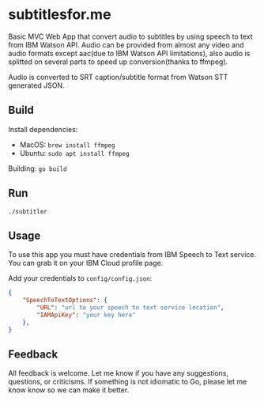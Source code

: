 # subtitlesfor.me 

Basic MVC Web App that convert audio to subtitles by using speech to text from IBM Watson API.
Audio can be provided from almost any video and audio formats except aac(due to IBM Watson API limitations),
also audio is splitted on several parts to speed up conversion(thanks to ffmpeg).

Audio is converted to SRT caption/subtitle format from Watson STT generated JSON.

## Build
Install dependencies:

* MacOS: `brew install ffmpeg`
* Ubuntu: `sudo apt install ffmpeg`

Building:
`go build`

## Run
`./subtitler`

## Usage
To use this app you must have credentials from IBM Speech to Text service.
You can grab it on your IBM Cloud profile page.
 
Add your credentials to `config/config.json`:

~~~ json
{
    "SpeechToTextOptions": {
        "URL": "url to your speech to text service location",
        "IAMApiKey": "your key here"
    },
}
~~~

## Feedback

All feedback is welcome. Let me know if you have any suggestions, questions, or criticisms. 
If something is not idiomatic to Go, please let me know know so we can make it better.
